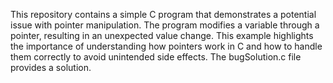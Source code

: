 This repository contains a simple C program that demonstrates a potential issue with pointer manipulation. The program modifies a variable through a pointer, resulting in an unexpected value change. This example highlights the importance of understanding how pointers work in C and how to handle them correctly to avoid unintended side effects.  The bugSolution.c file provides a solution.